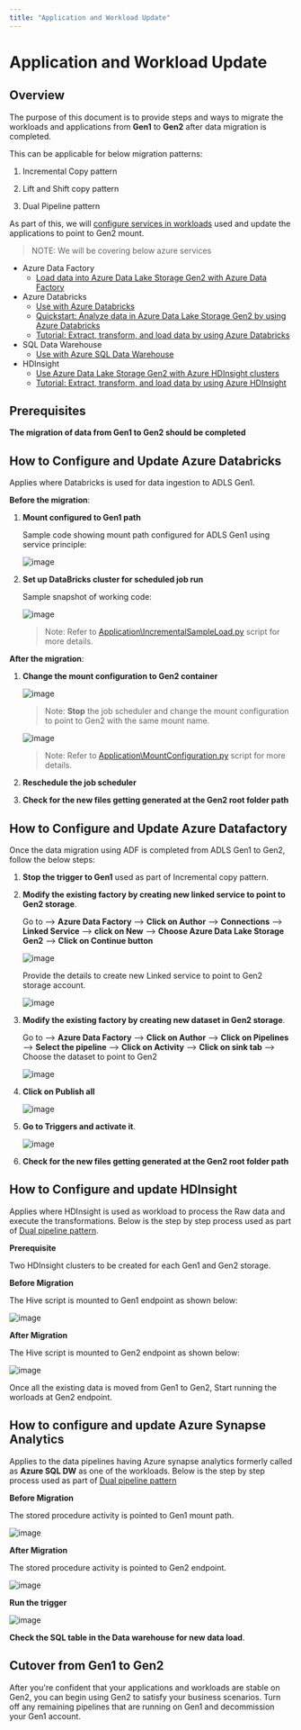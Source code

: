 ```yaml
---
title: "Application and Workload Update"
---
```


# Application and Workload Update

## Overview

The purpose of this document is to provide steps and ways to migrate the workloads and applications from **Gen1** to **Gen2** after data migration is completed.

This can be applicable for below migration patterns:

1. Incremental Copy pattern

1. Lift and Shift copy pattern

1. Dual Pipeline pattern

As part of this, we will [configure services in workloads](https://docs.microsoft.com/azure/storage/blobs/data-lake-storage-supported-azure-services) used and update the applications to point to Gen2 mount.

> NOTE: We will be covering below azure services

- Azure Data Factory
  - [Load data into Azure Data Lake Storage Gen2 with Azure Data Factory](https://docs.microsoft.com/azure/data-factory/load-azure-data-lake-storage-gen2)
- Azure Databricks
  - [Use with Azure Databricks](https://docs.microsoft.com/azure/databricks/data/data-sources/azure/azure-datalake-gen2)
  - [Quickstart: Analyze data in Azure Data Lake Storage Gen2 by using Azure Databricks](https://docs.microsoft.com/azure/storage/blobs/data-lake-storage-quickstart-create-databricks-account)
  - [Tutorial: Extract, transform, and load data by using Azure Databricks](https://docs.microsoft.com/azure/azure-databricks/databricks-extract-load-sql-data-warehouse)
- SQL Data Warehouse
  - [Use with Azure SQL Data Warehouse](https://docs.microsoft.com/azure/data-factory/load-azure-sql-data-warehouse)
- HDInsight
  - [Use Azure Data Lake Storage Gen2 with Azure HDInsight clusters](https://docs.microsoft.com/azure/hdinsight/hdinsight-hadoop-use-data-lake-storage-gen2)
  - [Tutorial: Extract, transform, and load data by using Azure HDInsight](https://docs.microsoft.com/azure/storage/blobs/data-lake-storage-tutorial-extract-transform-load-hive)

## Prerequisites

**The migration of data from Gen1 to Gen2 should be completed**
  
## How to Configure and Update Azure Databricks

Applies where Databricks is used for data ingestion to ADLS Gen1.

**Before the migration**:

1. **Mount configured to Gen1 path**

   Sample code showing mount path configured for ADLS Gen1 using service principle:

   ![image](../images/79265180-90c91b80-7e4a-11ea-9000-0f86aa7c6ebb.png)

1. **Set up DataBricks cluster for scheduled job run**

   Sample snapshot of working code:

   ![image](../images/83693292-ac2ee800-a5aa-11ea-878e-e8f6d72daf72.png)

   > Note: Refer to [Application\IncrementalSampleLoad.py](../incremental/incremental.zip) script for more details.

**After the migration**:
  
1. **Change the mount configuration to Gen2 container**
  
   ![image](../images/79016042-dfad4300-7b22-11ea-97c2-274e533a37e7.png)

   > Note: **Stop** the job scheduler and change the mount configuration to point to Gen2 with the same mount name.

   ![image](../images/79009824-49beeb80-7b15-11ea-8d14-ce444f7fd4b8.png)

   > Note: Refer to [Application\MountConfiguration.py](../incremental/incremental.zip) script for more details.
  
1. **Reschedule the job scheduler**

1. **Check for the new files getting generated at the Gen2 root folder path**

## How to Configure and Update Azure Datafactory

Once the data migration using ADF is completed from ADLS Gen1 to Gen2, follow the below steps:

1. **Stop the trigger to Gen1** used as part of Incremental copy pattern.

1. **Modify the existing factory by creating new linked service to point to Gen2 storage**.
  
   Go to --> **Azure Data Factory** --> **Click on Author** --> **Connections** --> **Linked Service** --> **click on New** --> **Choose Azure Data Lake Storage Gen2** --> **Click on Continue button**

   ![image](../images/79276321-a3e4e700-7e5c-11ea-9908-b013e2d1e12b.png)

   Provide the details to create new Linked service to point to Gen2 storage account.

   ![image](../images/79276405-cd057780-7e5c-11ea-9c31-95dfd26db5b9.png)

1. **Modify the existing factory by creating new dataset in Gen2 storage**.

   Go to --> **Azure Data Factory** --> **Click on Author** --> **Click on Pipelines** --> **Select the pipeline** --> **Click on Activity** --> **Click on sink tab** --> Choose the dataset to point to Gen2

   ![image](../images/83690089-eeedc180-a5a4-11ea-8a57-28a22822a595.png)

1. **Click on Publish all**

   ![image](../images/79280406-21145a00-7e65-11ea-8950-bff27882c4de.png)

1. **Go to Triggers and activate it**.

   ![image](../images/79280526-66388c00-7e65-11ea-895e-915018092b67.png)

1. **Check for the new files getting generated at the Gen2 root folder path**

## How to Configure and update HDInsight

Applies where HDInsight is used as workload to process the Raw data and execute the transformations. Below is the step by step process used as part of [Dual pipeline pattern](../dual-pipeline/#how-to-set-up-gen1-data-pipeline).
  
**Prerequisite**

Two HDInsight clusters to be created for each Gen1 and Gen2 storage.

**Before Migration**

The Hive script is mounted to Gen1 endpoint as shown below:

![image](../images/83672012-74b04380-a58a-11ea-89b6-54564aeb52f5.png)

**After Migration**

The Hive script is mounted to Gen2 endpoint as shown below:

![image](../images/83672806-b8f01380-a58b-11ea-8c16-ae0c662d7de6.png)

Once all the existing data is moved from Gen1 to Gen2, Start running the worloads at Gen2 endpoint.

## How to configure and update Azure Synapse Analytics
  
Applies to the data pipelines having Azure synapse analytics formerly called as **Azure SQL DW** as one of the workloads. Below is the step by step process used as part of [Dual pipeline pattern](../dual-pipeline/#how-to-set-up-gen1-data-pipeline)

**Before Migration**

The stored procedure activity is pointed to Gen1 mount path.

![image](../images/84082011-eece3700-a993-11ea-8ba0-f4efab65c0e9.png)

**After Migration**

The stored procedure activity is pointed to Gen2 endpoint.

![image](../images/84082177-42408500-a994-11ea-84ba-d575ba1e3611.png)

**Run the trigger**

![image](../images/84082352-8f245b80-a994-11ea-9132-45e335429145.png)

**Check the SQL table in the Data warehouse for new data load**.

## Cutover from Gen1 to Gen2

After you're confident that your applications and workloads are stable on Gen2, you can begin using Gen2 to satisfy your business scenarios. Turn off any remaining pipelines that are running on Gen1 and decommission your Gen1 account.
